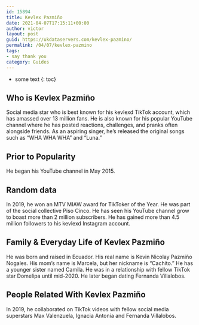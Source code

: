 ```yaml
---
id: 15894
title: Kevlex Pazmiño
date: 2021-04-07T17:15:11+00:00
author: victor
layout: post
guid: https://ukdataservers.com/kevlex-pazmino/
permalink: /04/07/kevlex-pazmino
tags:
- say thank you
category: Guides
---
```


* some text
{: toc}


## Who is Kevlex Pazmiño



Social media star who is best known for his kevlexd TikTok account, which has amassed over 13 million fans. He is also known for his popular YouTube channel where he has posted reactions, challenges, and pranks often alongside friends. As an aspiring singer, he&#8217;s released the original songs such as &#8220;WHA WHA WHA&#8221; and &#8220;Luna.&#8221;

                
                
                
## Prior to Popularity



He began his YouTube channel in May 2015. 

                
                
                
## Random data



In 2019, he won an MTV MIAW award for TikToker of the Year. He was part of the social collective Piso Cinco. He has seen his YouTube channel grow to boast more than 2 million subscribers. He has gained more than 4.5 million followers to his kevlexd Instagram account. 

                
                
                
## Family & Everyday Life of Kevlex Pazmiño



He was born and raised in Ecuador. His real name is Kevin Nicolay Pazmiño Nogales. His mom&#8217;s name is Marcela, but her nickname is &#8220;Cachito.&#8221; He has a younger sister named Camila. He was in a relationship with fellow TikTok star Domelipa until mid-2020. He later began dating Fernanda Villalobos. 

                
                
                
## People Related With Kevlex Pazmiño



In 2019, he collaborated on TikTok videos with fellow social media superstars Max Valenzuela, Ignacia Antonia and Fernanda Villalobos. 

                
              
            
          
          
          